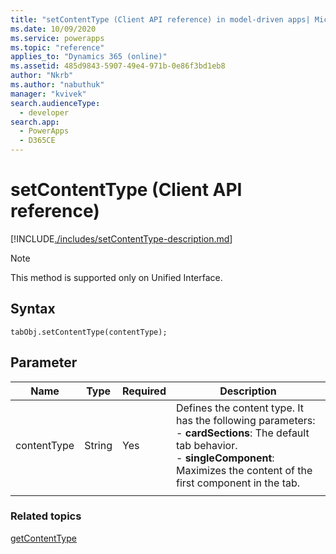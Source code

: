 ```yaml
---
title: "setContentType (Client API reference) in model-driven apps| MicrosoftDocs"
ms.date: 10/09/2020
ms.service: powerapps
ms.topic: "reference"
applies_to: "Dynamics 365 (online)"
ms.assetid: 485d9843-5907-49e4-971b-0e86f3bd1eb8
author: "Nkrb"
ms.author: "nabuthuk"
manager: "kvivek"
search.audienceType: 
  - developer
search.app: 
  - PowerApps
  - D365CE
---
```

# setContentType (Client API reference)

[!INCLUDE[./includes/setContentType-description.md](./includes/setContentType-description.md)] 

> [!NOTE]
> This method is supported only on Unified Interface.

## Syntax

`tabObj.setContentType(contentType);`

## Parameter

|Name|Type|Required|Description|
|--|--|--|--|
|contentType|String|Yes| Defines the content type. It has the following parameters: <br/> - **cardSections**: The default tab behavior. <br/> - **singleComponent**: Maximizes the content of the first component in the tab. |
||||

### Related topics

[getContentType](getContentType.md)
